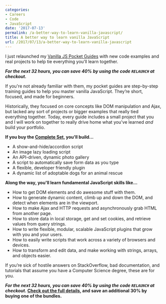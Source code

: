```yaml
---
categories:
- Careers
- Code
- JavaScript
date: '2017-07-13'
permalink: /a-better-way-to-learn-vanilla-javascript/
title: A better way to learn vanilla JavaScript
url: /2017/07/13/a-better-way-to-learn-vanilla-javascript
---
```


I just relaunched my [Vanilla JS Pocket Guides](/guides/) with new code examples and real projects to help tie everything you’ll learn together.

**<em class="highlight" markdown="1">For the next 32 hours, you can save 40% by using the code `RELAUNCH` at checkout.</em>**

If you're not already familiar with them, my pocket guides are step-by-step training guides to help you master vanilla JavaScript. They’re short, focused, and made for beginners.

Historically, they focused on core concepts like DOM manipulation and Ajax, but lacked any sort of projects or bigger examples that really tied everything together. Today, every guide includes a small project that you and I will work on together to really drive home what you've learned *and* build your portfolio.

**If you buy the [Complete Set](/guides/complete-set/), you'll build...**

- A show-and-hide/accordion script
- An image lazy loading script
- An API-driven, dynamic photo gallery
- A script to automatically save form data as you type
- A flexible, developer friendly plugin
- A dynamic list of adoptable dogs for an animal rescue

**Along the way, you'll learn fundamental JavaScript skills like...**

- How to get DOM elements and do awesome stuff with them.
- How to generate dynamic content, climb up and down the DOM, and detect when elements are in the viewport.
- How to make Ajax and HTTP requests and asynchronously grab HTML from another page.
- How to store data in local storage, get and set cookies, and retrieve values from query strings.
- How to write flexible, modular, scalable JavaScript plugins that grow with you and your users.
- How to easily write scripts that work across a variety of browsers and devices.
- How to transform and edit data, and make working with strings, arrays, and objects easier.

If you’re sick of hostile answers on StackOverflow, bad documentation, and tutorials that assume you have a Computer Science degree, these are for you.

**<em class="highlight" markdown="1">For the next 32 hours, you can save 40% by using the code `RELAUNCH` at checkout.</em> [Check out the full details](/guides/), and save an additional 30% by buying one of the bundles.**